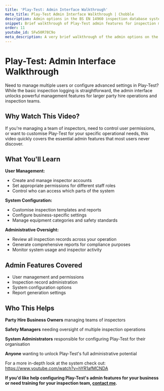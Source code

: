 ```yaml
---
title: 'Play-Test: Admin Interface Walkthrough'
meta_title: Play-Test Admin Interface Walkthrough | Chobble
description: Admin options in the BS EN 14960 inspection database system
snippet: Brief walkthrough of Play-Test admin features for inspection management
order: 11
youtube_id: SFw50R78C9o
meta_description: A very brief walkthrough of the admin options on the BS EN 14960 inspection database system Play-Test
---
```


# Play-Test: Admin Interface Walkthrough

Need to manage multiple users or configure advanced settings in Play-Test? While the basic inspection logging is straightforward, the admin interface unlocks powerful management features for larger party hire operations and inspection teams.

## Why Watch This Video?

If you're managing a team of inspectors, need to control user permissions, or want to customise Play-Test for your specific operational needs, this video quickly covers the essential admin features that most users never discover.

## What You'll Learn

**User Management:**
- Create and manage inspector accounts
- Set appropriate permissions for different staff roles
- Control who can access which parts of the system

**System Configuration:**
- Customise inspection templates and reports
- Configure business-specific settings
- Manage equipment categories and safety standards

**Administrative Oversight:**
- Review all inspection records across your operation
- Generate comprehensive reports for compliance purposes
- Monitor system usage and inspector activity

## Admin Features Covered

- User management and permissions
- Inspection record administration
- System configuration options
- Report generation settings

## Who This Helps

**Party Hire Business Owners** managing teams of inspectors

**Safety Managers** needing oversight of multiple inspection operations

**System Administrators** responsible for configuring Play-Test for their organisation

**Anyone** wanting to unlock Play-Test's full administrative potential

For a more in-depth look at the system check out: https://www.youtube.com/watch?v=hYR1afMCNDA

**If you'd like help configuring Play-Test's admin features for your business or need training for your inspection team, [contact me](/contact/).**
